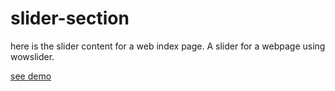 # slider-section
here is the slider content for a web index page.
A slider for a webpage using wowslider.


 [see demo](https://abdulsamad-optimisticstr.github.io/slider-section/)
